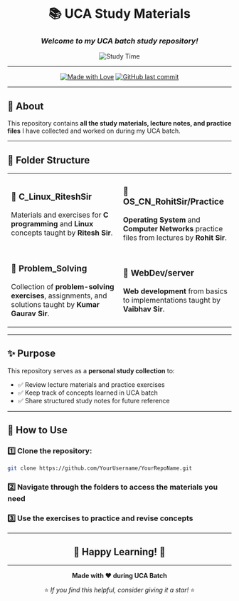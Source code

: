 <div align="center">

# 📚 UCA Study Materials

### *Welcome to my **UCA batch study repository**!*

![Study Time](./9b5dd43a-b850-4062-8913-24e6c694daff.png)

---

[![Made with Love](https://img.shields.io/badge/Made%20with-❤️-red?style=for-the-badge)](https://github.com/Jiya-Damara/UCA-2025)
[![GitHub last commit](https://img.shields.io/github/last-commit/Jiya-Damara/UCA-2025?style=for-the-badge&color=blue)](https://github.com/Jiya-Damara/UCA-2025)

</div>

---

## 📝 About

This repository contains **all the study materials, lecture notes, and practice files** I have collected and worked on during my UCA batch.

---

## 📂 Folder Structure

<table>
<tr>
<td width="50%">

### 🔷 **C_Linux_RiteshSir**
Materials and exercises for **C programming** and **Linux** concepts taught by **Ritesh Sir**.

</td>
<td width="50%">

### 🔷 **OS_CN_RohitSir/Practice**
**Operating System** and **Computer Networks** practice files from lectures by **Rohit Sir**.

</td>
</tr>
<tr>
<td width="50%">

### 🔷 **Problem_Solving**
Collection of **problem-solving exercises**, assignments, and solutions taught by **Kumar Gaurav Sir**.

</td>
<td width="50%">

### 🔷 **WebDev/server**
**Web development** from basics to implementations taught by **Vaibhav Sir**.

</td>
</tr>
</table>

---

## ✨ Purpose

This repository serves as a **personal study collection** to:

- ✅ Review lecture materials and practice exercises
- ✅ Keep track of concepts learned in UCA batch
- ✅ Share structured study notes for future reference

---

## 📖 How to Use

### 1️⃣ Clone the repository:

```bash
git clone https://github.com/YourUsername/YourRepoName.git
```

### 2️⃣ Navigate through the folders to access the materials you need

### 3️⃣ Use the exercises to practice and revise concepts

---

<div align="center">

## 🚀 Happy Learning! 🚀

---

**Made with ❤️ during UCA Batch**

⭐ *If you find this helpful, consider giving it a star!* ⭐

</div>